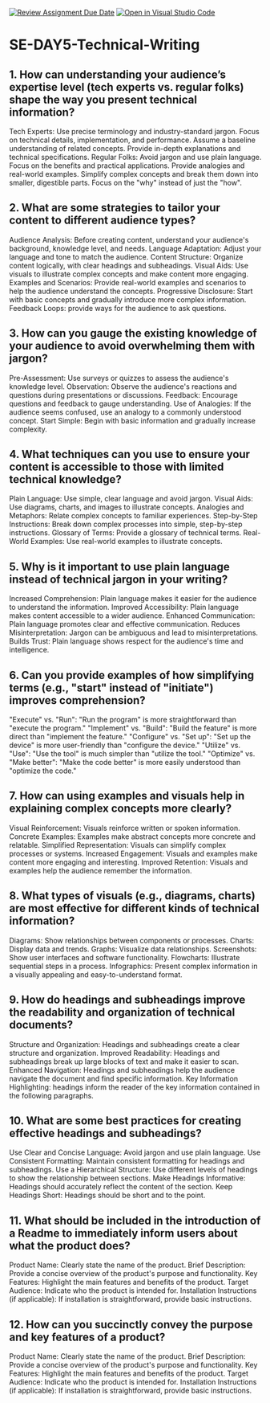 [![Review Assignment Due Date](https://classroom.github.com/assets/deadline-readme-button-22041afd0340ce965d47ae6ef1cefeee28c7c493a6346c4f15d667ab976d596c.svg)](https://classroom.github.com/a/zsAR-pyY)
[![Open in Visual Studio Code](https://classroom.github.com/assets/open-in-vscode-2e0aaae1b6195c2367325f4f02e2d04e9abb55f0b24a779b69b11b9e10269abc.svg)](https://classroom.github.com/online_ide?assignment_repo_id=18494413&assignment_repo_type=AssignmentRepo)
# SE-DAY5-Technical-Writing
## 1. How can understanding your audience’s expertise level (tech experts vs. regular folks) shape the way you present technical information?
Tech Experts:
Use precise terminology and industry-standard jargon.
Focus on technical details, implementation, and performance.
Assume a baseline understanding of related concepts.
Provide in-depth explanations and technical specifications.
Regular Folks:
Avoid jargon and use plain language.
Focus on the benefits and practical applications.
Provide analogies and real-world examples.
Simplify complex concepts and break them down into smaller, digestible parts.
Focus on the "why" instead of just the "how".
## 2. What are some strategies to tailor your content to different audience types?
Audience Analysis: Before creating content, understand your audience's background, knowledge level, and needs.
Language Adaptation: Adjust your language and tone to match the audience.
Content Structure: Organize content logically, with clear headings and subheadings.
Visual Aids: Use visuals to illustrate complex concepts and make content more engaging.
Examples and Scenarios: Provide real-world examples and scenarios to help the audience understand the concepts.
Progressive Disclosure: Start with basic concepts and gradually introduce more complex information.
Feedback Loops: provide ways for the audience to ask questions.
## 3. How can you gauge the existing knowledge of your audience to avoid overwhelming them with jargon?
Pre-Assessment: Use surveys or quizzes to assess the audience's knowledge level.
Observation: Observe the audience's reactions and questions during presentations or discussions.
Feedback: Encourage questions and feedback to gauge understanding.
Use of Analogies: If the audience seems confused, use an analogy to a commonly understood concept.
Start Simple: Begin with basic information and gradually increase complexity.
## 4. What techniques can you use to ensure your content is accessible to those with limited technical knowledge?
Plain Language: Use simple, clear language and avoid jargon.
Visual Aids: Use diagrams, charts, and images to illustrate concepts.
Analogies and Metaphors: Relate complex concepts to familiar experiences.
Step-by-Step Instructions: Break down complex processes into simple, step-by-step instructions.
Glossary of Terms: Provide a glossary of technical terms.
Real-World Examples: Use real-world examples to illustrate concepts.
## 5. Why is it important to use plain language instead of technical jargon in your writing?
Increased Comprehension: Plain language makes it easier for the audience to understand the information.
Improved Accessibility: Plain language makes content accessible to a wider audience.
Enhanced Communication: Plain language promotes clear and effective communication.
Reduces Misinterpretation: Jargon can be ambiguous and lead to misinterpretations.
Builds Trust: Plain language shows respect for the audience's time and intelligence.
## 6. Can you provide examples of how simplifying terms (e.g., "start" instead of "initiate") improves comprehension?
"Execute" vs. "Run": "Run the program" is more straightforward than "execute the program."
"Implement" vs. "Build": "Build the feature" is more direct than "implement the feature."
"Configure" vs. "Set up": "Set up the device" is more user-friendly than "configure the device."
"Utilize" vs. "Use": "Use the tool" is much simpler than "utilize the tool."
"Optimize" vs. "Make better": "Make the code better" is more easily understood than "optimize the code."
## 7. How can using examples and visuals help in explaining complex concepts more clearly?
Visual Reinforcement: Visuals reinforce written or spoken information.
Concrete Examples: Examples make abstract concepts more concrete and relatable.
Simplified Representation: Visuals can simplify complex processes or systems.
Increased Engagement: Visuals and examples make content more engaging and interesting.
Improved Retention: Visuals and examples help the audience remember the information.

## 8. What types of visuals (e.g., diagrams, charts) are most effective for different kinds of technical information?
Diagrams: Show relationships between components or processes.
Charts: Display data and trends.
Graphs: Visualize data relationships.
Screenshots: Show user interfaces and software functionality.
Flowcharts: Illustrate sequential steps in a process.
Infographics: Present complex information in a visually appealing and easy-to-understand format.
## 9. How do headings and subheadings improve the readability and organization of technical documents?
Structure and Organization: Headings and subheadings create a clear structure and organization.
Improved Readability: Headings and subheadings break up large blocks of text and make it easier to scan.
Enhanced Navigation: Headings and subheadings help the audience navigate the document and find specific information.
Key Information Highlighting: headings inform the reader of the key information contained in the following paragraphs.
## 10. What are some best practices for creating effective headings and subheadings?
Use Clear and Concise Language: Avoid jargon and use plain language.
Use Consistent Formatting: Maintain consistent formatting for headings and subheadings.
Use a Hierarchical Structure: Use different levels of headings to show the relationship between sections.
Make Headings Informative: Headings should accurately reflect the content of the section.
Keep Headings Short: Headings should be short and to the point.
## 11. What should be included in the introduction of a Readme to immediately inform users about what the product does?
Product Name: Clearly state the name of the product.
Brief Description: Provide a concise overview of the product's purpose and functionality.
Key Features: Highlight the main features and benefits of the product.
Target Audience: Indicate who the product is intended for.
Installation Instructions (if applicable): If installation is straightforward, provide basic instructions.
## 12. How can you succinctly convey the purpose and key features of a product?
Product Name: Clearly state the name of the product.
Brief Description: Provide a concise overview of the product's purpose and functionality.
Key Features: Highlight the main features and benefits of the product.
Target Audience: Indicate who the product is intended for.
Installation Instructions (if applicable): If installation is straightforward, provide basic instructions.
